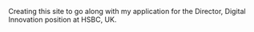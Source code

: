 Creating this site to go along with my application for the Director, Digital Innovation position at HSBC, UK. 
